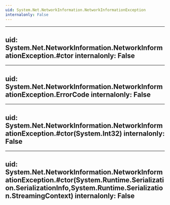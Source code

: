 ```yaml
---
uid: System.Net.NetworkInformation.NetworkInformationException
internalonly: False
---
```


---
uid: System.Net.NetworkInformation.NetworkInformationException.#ctor
internalonly: False
---

---
uid: System.Net.NetworkInformation.NetworkInformationException.ErrorCode
internalonly: False
---

---
uid: System.Net.NetworkInformation.NetworkInformationException.#ctor(System.Int32)
internalonly: False
---

---
uid: System.Net.NetworkInformation.NetworkInformationException.#ctor(System.Runtime.Serialization.SerializationInfo,System.Runtime.Serialization.StreamingContext)
internalonly: False
---
